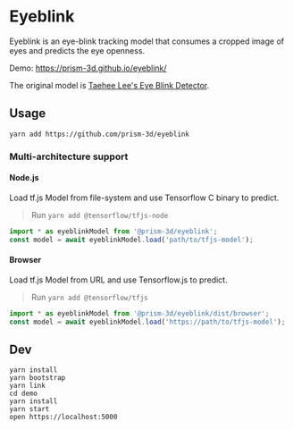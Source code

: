 # Eyeblink

Eyeblink is an eye-blink tracking model that consumes a cropped image of eyes and predicts the eye openness.

Demo: <https://prism-3d.github.io/eyeblink/>

The original model is [Taehee Lee's Eye Blink Detector](https://github.com/kairess/eye_blink_detector).

## Usage

```
yarn add https://github.com/prism-3d/eyeblink
```

### Multi-architecture support

#### Node.js

Load tf.js Model from file-system and use Tensorflow C binary to predict.

> Run `yarn add @tensorflow/tfjs-node`

```js
import * as eyeblinkModel from '@prism-3d/eyeblink';
const model = await eyeblinkModel.load('path/to/tfjs-model');
```

#### Browser

Load tf.js Model from URL and use Tensorflow.js to predict.

> Run `yarn add @tensorflow/tfjs`

```js
import * as eyeblinkModel from '@prism-3d/eyeblink/dist/browser';
const model = await eyeblinkModel.load('https://path/to/tfjs-model');
```

## Dev

```
yarn install
yarn bootstrap
yarn link
cd demo
yarn install
yarn start
open https://localhost:5000
```
